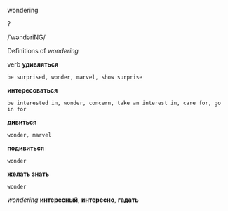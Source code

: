 wondering

?

/ˈwəndəriNG/

Definitions of _wondering_

verb
**удивляться**

    be surprised, wonder, marvel, show surprise
**интересоваться**

    be interested in, wonder, concern, take an interest in, care for, go in for
**дивиться**

    wonder, marvel
**подивиться**

    wonder
**желать знать**

    wonder

_wondering_
**интересный**, **интересно**, **гадать**